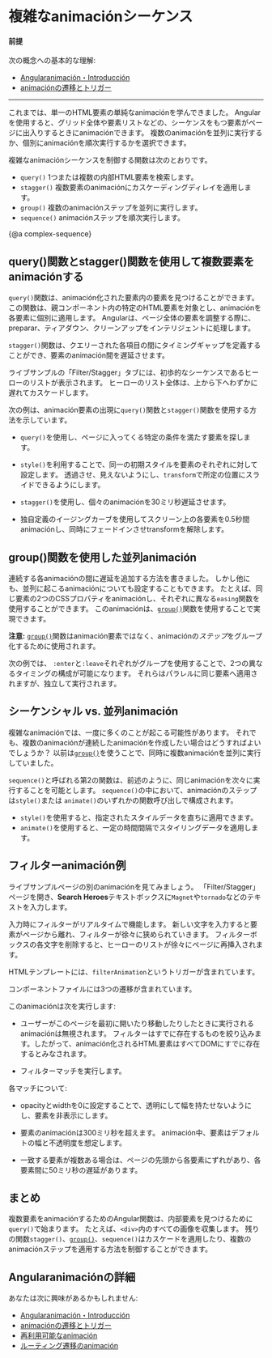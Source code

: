 # 複雑なanimaciónシーケンス

#### 前提

次の概念への基本的な理解:

* [Angularanimación・Introducción](guide/animations)
* [animaciónの遷移とトリガー](guide/transition-and-triggers)

<hr>

これまでは、単一のHTML要素の単純なanimaciónを学んできました。 Angularを使用すると、グリッド全体や要素リストなどの、シーケンスをもつ要素がページに出入りするときにanimaciónできます。 複数のanimaciónを並列に実行するか、個別にanimaciónを順次実行するかを選択できます。

複雑なanimaciónシーケンスを制御する関数は次のとおりです。

* `query()` 1つまたは複数の内部HTML要素を検索します。
* `stagger()` 複数要素のanimaciónにカスケーディングディレイを適用します。
* `group()` 複数のanimaciónステップを並列に実行します。 
* `sequence()` animaciónステップを順次実行します。

{@a complex-sequence}

## query()関数とstagger()関数を使用して複数要素をanimaciónする

`query()`関数は、animación化された要素内の要素を見つけることができます。 この関数は、親コンポーネント内の特定のHTML要素を対象とし、animaciónを各要素に個別に適用します。 Angularは、ページ全体の要素を調整する際に、preparar、ティアダウン、クリーンアップをインテリジェントに処理します。

`stagger()`関数は、クエリーされた各項目の間にタイミングギャップを定義することができ、要素のanimación間を遅延させます。

ライブサンプルの「Filter/Stagger」タブには、初歩的なシーケンスであるヒーローのリストが表示されます。 ヒーローのリスト全体は、上から下へわずかに遅れてカスケードします。

次の例は、animación要素の出現に`query()`関数と`stagger()`関数を使用する方法を示しています。

* `query()`を使用し、ページに入ってくる特定の条件を満たす要素を探します。

* `style()`を利用することで、同一の初期スタイルを要素のそれぞれに対して設定します。 透過させ、見えないようにし、`transform`で所定の位置にスライドできるようにします。

* `stagger()`を使用し、個々のanimaciónを30ミリ秒遅延させます。

* 独自定義のイージングカーブを使用してスクリーン上の各要素を0.5秒間animaciónし、同時にフェードインさせtransformを解除します。

<code-example path="animations/src/app/hero-list-page.component.ts" header="src/app/hero-list-page.component.ts" region="page-animations" language="typescript"></code-example>

## group()関数を使用した並列animación

連続する各animaciónの間に遅延を追加する方法を書きました。 しかし他にも、並列に起こるanimaciónについても設定することもできます。 たとえば、同じ要素の2つのCSSプロパティをanimaciónし、それぞれに異なる`easing`関数を使用することができます。 このanimaciónは、[`group()`](api/animations/group)関数を使用することで実現できます。

<div class="alert is-helpful">

**注意:** [`group()`](api/animations/group)関数はanimación要素ではなく、animaciónの*ステップ*をグループ化するために使用されます。
</div>

次の例では、 `:enter`と`:leave`それぞれがグループを使用することで、2つの異なるタイミングの構成が可能になります。 それらはパラレルに同じ要素へ適用されますが、独立して実行されます。

<code-example path="animations/src/app/hero-list-groups.component.ts" region="animationdef" header="src/app/hero-list-groups.component.ts (excerpt)" language="typescript"></code-example>

## シーケンシャル vs. 並列animación

複雑なanimaciónでは、一度に多くのことが起こる可能性があります。 それでも、複数のanimaciónが連続したanimaciónを作成したい場合はどうすればよいでしょうか？ 以前は[`group()`](api/animations/group)を使うことで、同時に複数animaciónを並列に実行していました。

`sequence()`と呼ばれる第2の関数は、前述のように、同じanimaciónを次々に実行することを可能とします。 `sequence()`の中において、animaciónのステップは`style()`または `animate()`のいずれかの関数呼び出しで構成されます。

* `style()`を使用すると、指定されたスタイルデータを直ちに適用できます。
* `animate()`を使用すると、一定の時間間隔でスタイリングデータを適用します。

## フィルターanimación例

ライブサンプルページの別のanimaciónを見てみましょう。 「Filter/Stagger」ページを開き、**Search Heroes**テキストボックスに`Magnet`や`tornado`などのテキストを入力します。

入力時にフィルターがリアルタイムで機能します。 新しい文字を入力すると要素がページから離れ、フィルターが徐々に狭められていきます。 フィルターボックスの各文字を削除すると、ヒーローのリストが徐々にページに再挿入されます。

HTMLテンプレートには、`filterAnimation`というトリガーが含まれています。

<code-example path="animations/src/app/hero-list-page.component.html" header="src/app/hero-list-page.component.html" region="filter-animations"></code-example>

コンポーネントファイルには3つの遷移が含まれています。

<code-example path="animations/src/app/hero-list-page.component.ts" header="src/app/hero-list-page.component.ts" region="filter-animations" language="typescript"></code-example>

このanimaciónは次を実行します:

* ユーザーがこのページを最初に開いたり移動したりしたときに実行されるanimaciónは無視されます。 フィルターはすでに存在するものを絞り込みます。したがって、animación化されるHTML要素はすべてDOMにすでに存在するとみなされます。

* フィルターマッチを実行します。

各マッチについて:

* opacityとwidthを0に設定することで、透明にして幅を持たせないようにし、要素を非表示にします。

* 要素のanimaciónは300ミリ秒を超えます。 animación中、要素はデフォルトの幅と不透明度を想定します。

* 一致する要素が複数ある場合は、ページの先頭から各要素にずれがあり、各要素間に50ミリ秒の遅延があります。

## まとめ

複数要素をanimaciónするためのAngular関数は、内部要素を見つけるために`query()`で始まります。 たとえば、`<div>`内のすべての画像を収集します。 残りの関数`stagger()`、[`group()`](api/animations/group)、`sequence()`はカスケードを適用したり、複数のanimaciónステップを適用する方法を制御することができます。

## Angularanimaciónの詳細

あなたは次に興味があるかもしれません:

* [Angularanimación・Introducción](guide/animations)
* [animaciónの遷移とトリガー](guide/transition-and-triggers)
* [再利用可能なanimación](guide/reusable-animations)
* [ルーティング遷移のanimación](guide/route-animations)
